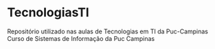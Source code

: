 # TecnologiasTI
Repositório utilizado nas aulas de Tecnologias em TI da Puc-Campinas
Curso de Sistemas de Informação da Puc Campinas
